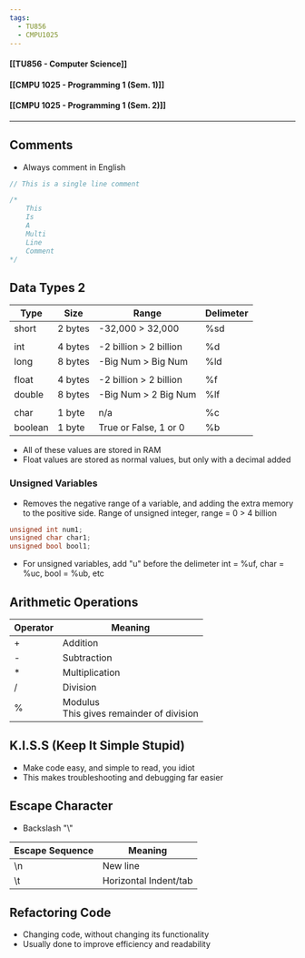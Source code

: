 ```yaml
---
tags:
  - TU856
  - CMPU1025
---
```

#### [[TU856 - Computer Science]]
#### [[CMPU 1025 - Programming 1 (Sem. 1)]]
#### [[CMPU 1025 - Programming 1 (Sem. 2)]]

---

## Comments
- Always comment in English
``` cpp
// This is a single line comment
```

``` cpp
/*
	This
	Is
	A
	Multi
	Line
	Comment
*/
```

## Data Types 2

| Type        | Size    | Range                  | Delimeter |
| ----------- | ------- | ---------------------- | --------- |
| short       | 2 bytes | -32,000 > 32,000       | %sd       |
|             |         |                        |           |
| int         | 4 bytes | -2 billion > 2 billion | %d        |
| long        | 8 bytes | -Big Num > Big Num     | %ld       |
|             |         |                        |           |
| float       | 4 bytes | -2 billion > 2 billion | %f        |
| double      | 8 bytes | -Big Num > 2 Big Num   | %lf       |
|             |         |                        |           |
| char        | 1 byte  | n/a                    | %c        |
| boolean<br> | 1 byte  | True or False, 1 or 0  | %b        |
- All of these values are stored in RAM
- Float values are stored as normal values, but only with a decimal added

### Unsigned Variables
- Removes the negative range of a variable, and adding the extra memory to the positive side.
  Range of unsigned integer, range = 0 > 4 billion
``` cpp
unsigned int num1;
unsigned char char1;
unsigned bool bool1;
```

- For unsigned variables, add "u" before the delimeter
int = %uf, char = %uc, bool = %ub, etc

## Arithmetic Operations

| Operator | Meaning                                     |
| -------- | ------------------------------------------- |
| +        | Addition                                    |
| -        | Subtraction                                 |
| *        | Multiplication                              |
| /        | Division                                    |
| %        | Modulus<br>This gives remainder of division |

## K.I.S.S (Keep It Simple Stupid)
- Make code easy, and simple to read, you idiot
- This makes troubleshooting and debugging far easier

## Escape Character
- Backslash "\\"

| Escape Sequence | Meaning               |
| --------------- | --------------------- |
| \\n             | New line              |
| \\t             | Horizontal Indent/tab |

## Refactoring Code
- Changing code, without changing its functionality
- Usually done to improve efficiency and readability



